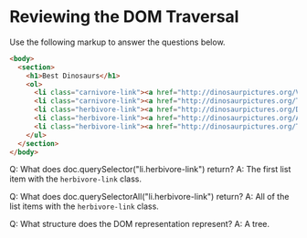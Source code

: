 # Reviewing the DOM Traversal

Use the following markup to answer the questions below.

```html
<body>
  <section>
    <h1>Best Dinosaurs</h1>
    <ol>
      <li class="carnivore-link"><a href="http://dinosaurpictures.org/Velociraptor-pictures">Velociraptor</a></li>
      <li class="carnivore-link"><a href="http://dinosaurpictures.org/Tyrannosaurus-pictures">Tyrannosaurus</a></li>
      <li class="herbivore-link"><a href="http://dinosaurpictures.org/Diplodocus-pictures">Diplodocus</a></li>
      <li class="herbivore-link"><a href="http://dinosaurpictures.org/Apatosaurus-pictures">Apatosaurus</a></li>
      <li class="herbivore-link"><a href="http://dinosaurpictures.org/Triceratops-pictures">Triceratops</a></li>
    </ul>
  </section>
</body>
```

Q: What does doc.querySelector("li.herbivore-link") return?
A: The first list item with the `herbivore-link` class.

Q: What does doc.querySelectorAll("li.herbivore-link") return?
A: All of the list items with the `herbivore-link` class.

Q: What structure does the DOM representation represent?
A: A tree.
